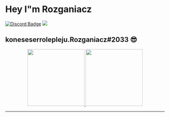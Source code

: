 # Hey I"m Rozganiacz
[![Discord Badge](https://img.shields.io/badge/-Discord-9B9B9B?style=flat-square&logo=Discord&logoColor=white)](https://discord.gg/c4382WBYUx) 
![](https://komarev.com/ghpvc/?username=MegatonDev&label=Views&color=lightgrey&style=flat)

koneseserrolepleju.Rozganiacz#2033 😎
---
<p align="center">
<a href="https://github.com/Rozganiaczz">
  <img height="180em" src="https://github-readme-stats.vercel.app/api?username=Rozganiaczz&show_icons=true&title_color=5865F2&icon_color=5865F2&text_color=FFFFFF&bg_color=171B23&include_all_commits=true&count_private=true"/>
  <img height="180em" src="https://github-readme-stats.vercel.app/api/top-langs/?username=Rozganiaczz&layout=compact&langs_count=8&title_color=5865F2&icon_color=5865F2&text_color=FFFFFF&bg_color=171B23"/>
</a>
</p>

---

